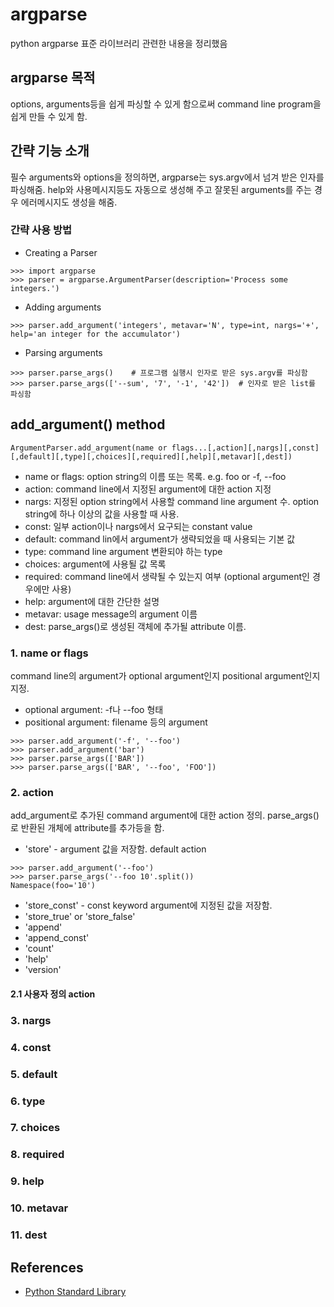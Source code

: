 argparse
========

python argparse 표준 라이브러리 관련한 내용을 정리했음

argparse 목적
-----------

options, arguments등을 쉽게 파싱할 수 있게 함으로써 command line
program을 쉽게 만들 수 있게 함.


간략 기능 소개
------------

필수 arguments와 options을 정의하면, argparse는 sys.argv에서 넘겨 받은
인자를 파싱해줌. help와 사용메시지등도 자동으로 생성해 주고 잘못된
arguments를 주는 경우 에러메시지도 생성을 해줌.

### 간략 사용 방법

* Creating a Parser 
~~~python3
>>> import argparse
>>> parser = argparse.ArgumentParser(description='Process some integers.')
~~~

* Adding arguments
~~~python3
>>> parser.add_argument('integers', metavar='N', type=int, nargs='+',
help='an integer for the accumulator')
~~~

* Parsing arguments
~~~python3
>>> parser.parse_args()    # 프로그램 실행시 인자로 받은 sys.argv를 파싱함
>>> parser.parse_args(['--sum', '7', '-1', '42'])  # 인자로 받은 list를 파싱함
~~~

add_argument() method
-----------------------

```python3
ArgumentParser.add_argument(name or flags...[,action][,nargs][,const][,default][,type][,choices][,required][,help][,metavar][,dest])
```

* name or flags: option string의 이름 또는 목록. e.g. foo or -f, --foo
* action: command line에서 지정된 argument에 대한 action 지정
* nargs: 지정된 option string에서 사용할 command line argument 수. option string에 하나 이상의 값을 사용할 때 사용.
* const: 일부 action이나 nargs에서 요구되는 constant value
* default: command lin에서 argument가 생략되었을 때 사용되는 기본 값
* type: command line argument 변환되야 하는 type
* choices: argument에 사용될 값 목록
* required: command line에서 생략될 수 있는지 여부 (optional argument인 경우에만 사용)
* help: argument에 대한 간단한 설명
* metavar: usage message의 argument 이름
* dest: parse_args()로 생성된 객체에 추가될 attribute 이름.

### 1. name or flags

command line의 argument가 optional argument인지 positional argument인지 지정.
* optional argument: -f나 --foo 형태
* positional argument: filename 등의 argument

~~~python3
>>> parser.add_argument('-f', '--foo')
>>> parser.add_argument('bar')
>>> parser.parse_args(['BAR'])
>>> parser.parse_args(['BAR', '--foo', 'FOO'])
~~~

### 2. action

add_argument로 추가된 command argument에 대한 action 정의. parse_args()로 반환된 개체에
attribute를 추가등을 함.

* 'store' - argument 값을 저장함. default action
~~~python3
>>> parser.add_argument('--foo')
>>> parser.parse_args('--foo 10'.split())
Namespace(foo='10')
~~~
* 'store_const' - const keyword argument에 지정된 값을 저장함.
* 'store_true' or 'store_false'
* 'append'
* 'append_const'
* 'count'
* 'help'
* 'version'

#### 2.1 사용자 정의 action


### 3. nargs


### 4. const


### 5. default


### 6. type


### 7. choices


### 8. required


### 9. help


### 10. metavar


### 11. dest

References
----------

* [Python Standard Library](http://docs.python.org/3.4/library/argparse.html)
